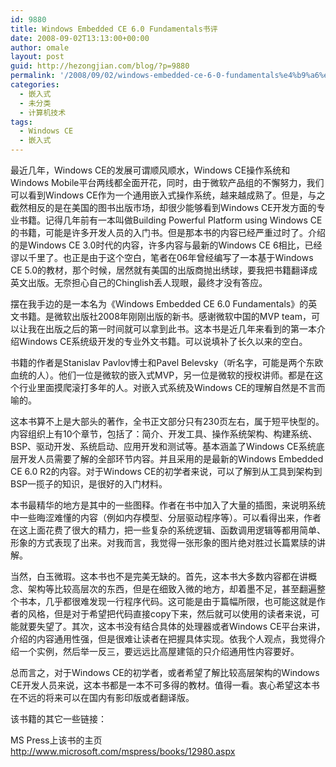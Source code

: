```yaml
---
id: 9880
title: Windows Embedded CE 6.0 Fundamentals书评
date: 2008-09-02T13:13:00+00:00
author: omale
layout: post
guid: http://hezongjian.com/blog/?p=9880
permalink: '/2008/09/02/windows-embedded-ce-6-0-fundamentals%e4%b9%a6%e8%af%84/'
categories:
  - 嵌入式
  - 未分类
  - 计算机技术
tags:
  - Windows CE
  - 嵌入式
---
```

最近几年，Windows CE的发展可谓顺风顺水，Windows CE操作系统和Windows Mobile平台两线都全面开花，同时，由于微软产品组的不懈努力，我们可以看到Windows CE作为一个通用嵌入式操作系统，越来越成熟了。但是，与之截然相反的是在美国的图书出版市场，却很少能够看到Windows CE开发方面的专业书籍。记得几年前有一本叫做Building Powerful Platform using Windows CE的书籍，可能是许多开发人员的入门书。但是那本书的内容已经严重过时了。介绍的是Windows CE 3.0时代的内容，许多内容与最新的Windows CE 6相比，已经谬以千里了。也正是由于这个空白，笔者在06年曾经编写了一本基于Windows CE 5.0的教材，那个时候，居然就有美国的出版商抛出绣球，要我把书籍翻译成英文出版。无奈担心自己的Chinglish丢人现眼，最终才没有答应。

摆在我手边的是一本名为《Windows Embedded CE 6.0 Fundamentals》的英文书籍。是微软出版社2008年刚刚出版的新书。感谢微软中国的MVP team，可以让我在出版之后的第一时间就可以拿到此书。这本书是近几年来看到的第一本介绍Windows CE系统级开发的专业外文书籍。可以说填补了长久以来的空白。

书籍的作者是Stanislav Pavlov博士和Pavel Belevsky（听名字，可能是两个东欧血统的人）。他们一位是微软的嵌入式MVP，另一位是微软的授权讲师。都是在这个行业里面摸爬滚打多年的人。对嵌入式系统及Windows CE的理解自然是不言而喻的。

这本书算不上是大部头的著作，全书正文部分只有230页左右，属于短平快型的。内容组织上有10个章节，包括了：简介、开发工具、操作系统架构、构建系统、BSP、驱动开发、系统启动、应用开发和测试等。基本涵盖了Windows CE系统底层开发人员需要了解的全部环节内容。并且采用的是最新的Windows Embedded CE 6.0 R2的内容。对于Windows CE的初学者来说，可以了解到从工具到架构到BSP一揽子的知识，是很好的入门材料。

本书最精华的地方是其中的一些图释。作者在书中加入了大量的插图，来说明系统中一些晦涩难懂的内容（例如内存模型、分层驱动程序等）。可以看得出来，作者在这上面花费了很大的精力，把一些复杂的系统逻辑、函数调用逻辑等都用简单、形象的方式表现了出来。对我而言，我觉得一张形象的图片绝对胜过长篇累牍的讲解。

当然，白玉微瑕。这本书也不是完美无缺的。首先，这本书大多数内容都在讲概念、架构等比较高层次的东西，但是在细致入微的地方，却着墨不足，甚至翻遍整个书本，几乎都很难发现一行程序代码。这可能是由于篇幅所限，也可能这就是作者的风格，但是对于希望把代码直接copy下来，然后就可以使用的读者来说，可能就要失望了。其次，这本书没有结合具体的处理器或者Windows CE平台来讲，介绍的内容通用性强，但是很难让读者在把握具体实现。依我个人观点，我觉得介绍一个实例，然后举一反三，要远远比高屋建瓴的只介绍通用性内容要好。

总而言之，对于Windows CE的初学者，或者希望了解比较高层架构的Windows CE开发人员来说，这本书都是一本不可多得的教材。值得一看。衷心希望这本书在不远的将来可以在国内有影印版或者翻译版。

该书籍的其它一些链接：

MS Press上该书的主页  
<http://www.microsoft.com/mspress/books/12980.aspx>